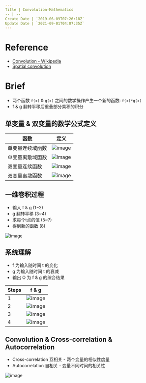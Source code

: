```yaml
---
Title | Convolution-Mathematics
-- | --
Create Date | `2019-06-09T07:26:18Z`
Update Date | `2021-09-01T04:07:35Z`
---
```

# Reference
- [Convolution - Wikipedia](https://en.wikipedia.org/wiki/Convolution)
- [Spatial convolution](https://graphics.stanford.edu/courses/cs178/applets/convolution.html)

# Brief
- 两个函数 `f(x)` & `g(x)` 之间的数学操作产生一个新的函数: `f(x)*g(x)`
- f & g 翻转平移后重叠部分乘积的积分

## 单变量 & 双变量的数学公式定义
函数 | 定义
-- | --
单变量连续域函数 | ![image](https://user-images.githubusercontent.com/2216970/131601623-854ff312-5e0f-43ce-a056-bd2a8f23520d.png)
单变量离散域函数 | ![image](https://user-images.githubusercontent.com/2216970/131601631-3c593ffa-56da-4f90-8ed8-8f28efcec4c9.png)
双变量连续函数 | ![image](https://user-images.githubusercontent.com/2216970/131601971-4211fe0c-4ea8-4139-bde8-0868f65f55c7.png)
双变量离散函数 | ![image](https://user-images.githubusercontent.com/2216970/131601976-ebdfa058-980c-43ba-b9e9-cf72b9588a5c.png)

## 一维卷积过程
- 输入 f & g (1~2)
- g 翻转平移 (3~4)
- 求每个t点的值 (5~7)
- 得到新的函数 (8)

![image](https://user-images.githubusercontent.com/2216970/131608216-58bdf6c6-a760-410b-bf4e-3083f31130e9.png)

## 系统理解
- f 为输入随时间 t 的变化
- g 为输入随时间 t 的衰减
- 输出 O 为 f & g 的综合结果

Steps | f & g
-- | --
1 | ![image](https://user-images.githubusercontent.com/2216970/131609844-347f9791-27db-4ffa-8842-5930c0360239.png) 
2 | ![image](https://user-images.githubusercontent.com/2216970/131609851-f09a7f92-15c5-4adc-9d54-41deccb7e868.png)
3 | ![image](https://user-images.githubusercontent.com/2216970/131609866-41ec394b-f17e-40fa-9112-ef8286b33f78.png) 
4 | ![image](https://user-images.githubusercontent.com/2216970/131609873-b7b50362-def4-4c80-a980-ffbf8300c410.png)


## Convolution & Cross-correlation & Autocorrelation
- Cross-correlation 互相关 - 两个变量的相似性度量
- Autocorrelation 自相关 - 变量不同时间的相关性

![image](https://user-images.githubusercontent.com/2216970/131608780-d2df7ecf-c6a9-48dd-a895-1fab7dc28904.png)



